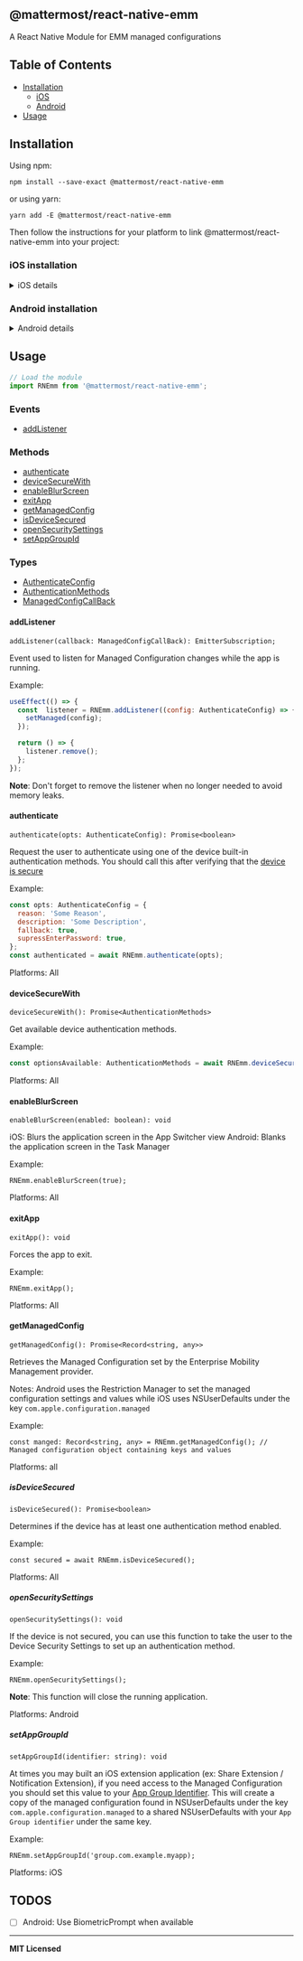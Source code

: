## @mattermost/react-native-emm

A React Native Module for EMM managed configurations

## Table of Contents

* [Installation](#installation)
  * [iOS](#ios-installation)
  * [Android](#android-installation)
* [Usage](#usage)

## Installation

Using npm:

```shell
npm install --save-exact @mattermost/react-native-emm
```

or using yarn:

```shell
yarn add -E @mattermost/react-native-emm
```

Then follow the instructions for your platform to link @mattermost/react-native-emm into your project:

### iOS installation
<details>
  <summary>iOS details</summary>

#### Standard Method

**React Native 0.60 and above**

Run `npx pod-install`. Linking is not required in React Native 0.60 and above.

**React Native 0.59 and below**

Run `react-native link @mattermost/react-native-emm` to link the react-native-emm library.

#### Using CocoaPods (required to enable caching)

Setup your Podfile like it is described in the [react-native documentation](https://facebook.github.io/react-native/docs/integration-with-existing-apps#configuring-cocoapods-dependencies). 

```diff
  pod 'Folly', :podspec => '../node_modules/react-native/third-party-podspecs/Folly.podspec'
+  `pod 'react-native-emm', :path => '../node_modules/@mattermost/react-native-emm/react-native-emm.podspec'`
end
```

</details>

### Android installation
<details>
  <summary>Android details</summary>

#### ** This library is only compatible with Android M (API level 23) or above"

**React Native 0.60 and above**
Linking is not required in React Native 0.60 and above.

**React Native 0.59 and below**
Run `react-native link @mattermost/react-native-emm` to link the react-native-emm library.

Or if you have trouble, make the following additions to the given files manually:

#### **android/settings.gradle**

```gradle
include ':mattermost.rnemm'
project(':mattermost.rnemm').projectDir = new File(rootProject.projectDir, '../node_modules/@mattermost/react-native-emm/android')
```

#### **android/app/build.gradle**

```diff
dependencies {
   ...
+   implementation project(':mattermost.rnemm')
}
```

#### **android/gradle.properties**

```gradle.properties
android.useAndroidX=true
```

#### **MainApplication.java**

On top, where imports are:

```java
import com.mattermost.rnemm.RNEmmPackage;
```

Add the `RNEmmPackage` class to your list of exported packages.

```diff
@Override
protected  List<ReactPackage> getPackages() {
  @SuppressWarnings("UnnecessaryLocalVariable")
  List<ReactPackage> packages = new  PackageList(this).getPackages();
  // Packages that cannot be autolinked yet can be added manually here, for ReactNativeEmmExample:
  // packages.add(new MyReactNativePackage());
+  packages.add(new RNEmmPackage());
  return packages;
}
```
**Configure your Android app to handle managed configurations**

Perform this steps manually as they are not handled by `Autolinking`.

#### **android/src/main/AndroidManifest.xml**

Enable `APP_RESTRICTIONS` in your Android manifest file

```diff
<application
  android:name=".MainApplication"
  android:label="@string/app_name"
  android:icon="@mipmap/ic_launcher"
  android:roundIcon="@mipmap/ic_launcher_round"
  android:allowBackup="false"
  android:theme="@style/AppTheme">
+  <meta-data  android:name="android.content.APP_RESTRICTIONS" android:resource="@xml/app_restrictions"  />
  <activity
    android:name=".MainActivity"
    ...
</application>
```

#### **android/src/main/res/xml/app_restriction.xml**

In this file you'll need to add **all** available managed configuration for the app ([see example](/example/android/src/main/res/xml/app_restriction.xml)). For more information check out [Android's guide: Set up managed configurations]([https://developer.android.com/work/managed-configurations](https://developer.android.com/work/managed-configurations))

```xml
<?xml version="1.0" encoding="utf-8"?>
<restrictions  xmlns:android="http://schemas.android.com/apk/res/android">
  <restriction
    android:key="YouManagedConfigKey"
    android:title="A title for your key"
    android:description="A description of what this key does"
    android:restrictionType="string"
    android:defaultValue="false"  />
</restrictions>
```
**Note:** In a production app, `android:title` and `android:description` should be drawn from a localized resource file.
</details>

## Usage

```javascript
// Load the module
import RNEmm from '@mattermost/react-native-emm';
```

### Events
* [addListener](#addlistener)

### Methods
* [authenticate](#authenticate)
* [deviceSecureWith](#devicesecurewith)
* [enableBlurScreen](#enableblurscreen)
* [exitApp](#exitapp)
* [getManagedConfig](#getmanagedconfig)
* [isDeviceSecured](#isdevicesecured)
* [openSecuritySettings](#opensecuritysettings)
* [setAppGroupId](#setappgroupid)

### Types
* [AuthenticateConfig](/@types/authenticate.d.ts)
* [AuthenticationMethods](/@types/authenticate.d.ts)
* [ManagedConfigCallBack](/@types/events.d.ts)

#### addListener
`addListener(callback: ManagedConfigCallBack): EmitterSubscription;`

Event used to listen for Managed Configuration changes while the app is running.

Example:
```js
useEffect(() => {
  const  listener = RNEmm.addListener((config: AuthenticateConfig) => {
    setManaged(config);
  });

  return () => {
    listener.remove();
  };
});
```

**Note**: Don't forget to remove the listener when no longer needed to avoid memory leaks.

#### authenticate
`authenticate(opts: AuthenticateConfig): Promise<boolean>`

Request the user to authenticate using one of the device built-in authentication methods. You should call this after verifying that the [device is secure](#isdevicesecured)

Example:
```js
const opts: AuthenticateConfig = {
  reason: 'Some Reason',
  description: 'Some Description',
  fallback: true,
  supressEnterPassword: true,
};
const authenticated = await RNEmm.authenticate(opts);
```

Platforms: All

#### deviceSecureWith
`deviceSecureWith(): Promise<AuthenticationMethods>`

Get available device authentication methods.

Example:
```js
const optionsAvailable: AuthenticationMethods = await RNEmm.deviceSecureWith()
```

Platforms: All

#### enableBlurScreen
`enableBlurScreen(enabled: boolean): void`

iOS: Blurs the application screen in the App Switcher view
Android: Blanks the application screen in the Task Manager

Example:
```
RNEmm.enableBlurScreen(true);
```

Platforms: All

#### exitApp
`exitApp(): void`

Forces the app to exit. 

Example:
```
RNEmm.exitApp();
```
Platforms: All

#### getManagedConfig
`getManagedConfig(): Promise<Record<string, any>>`

Retrieves the Managed Configuration set by the Enterprise Mobility Management provider.

Notes:
Android uses the Restriction Manager to set the managed configuration settings and values while iOS uses NSUserDefaults under the key `com.apple.configuration.managed`

Example:
```
const manged: Record<string, any> = RNEmm.getManagedConfig(); // Managed configuration object containing keys and values
```

Platforms: all

##### isDeviceSecured
`isDeviceSecured(): Promise<boolean>`

Determines if the device has at least one authentication method enabled.

Example:
```
const secured = await RNEmm.isDeviceSecured();
```
Platforms: All

##### openSecuritySettings
`openSecuritySettings(): void`

If the device is not secured, you can use this function to take the user to the Device Security Settings to set up an authentication method.

Example:
```
RNEmm.openSecuritySettings();
```

**Note**: This function will close the running application.

Platforms: Android

##### setAppGroupId
`setAppGroupId(identifier: string): void`

At times you may built an iOS extension application (ex: Share Extension / Notification Extension), if you need access to the Managed Configuration you should set this value to your [App Group Identifier]([https://developer.apple.com/documentation/bundleresources/entitlements/com_apple_security_application-groups](https://developer.apple.com/documentation/bundleresources/entitlements/com_apple_security_application-groups)). This will create a copy of the managed configuration found in NSUserDefaults under the key `com.apple.configuration.managed` to a shared NSUserDefaults with your `App Group identifier` under the same key.

Example:
```
RNEmm.setAppGroupId('group.com.example.myapp);
```
Platforms: iOS


## TODOS

- [ ] Android: Use BiometricPrompt when available
---

**MIT Licensed**